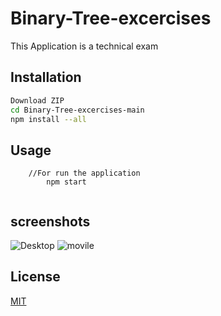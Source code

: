 # Binary-Tree-excercises

This Application is a technical exam
## Installation

```bash
Download ZIP 
cd Binary-Tree-excercises-main
npm install --all
```

## Usage

```
    //For run the application
        npm start
        

```

## screenshots
![Desktop](https://i.pinimg.com/originals/66/7c/0f/667c0f647ba1e8e070c384307dc8ab83.jpg)
![movile](https://i.pinimg.com/originals/96/73/37/967337dea183baf03f6e3317e55c6921.jpg)



## License
[MIT](https://choosealicense.com/licenses/mit/)
